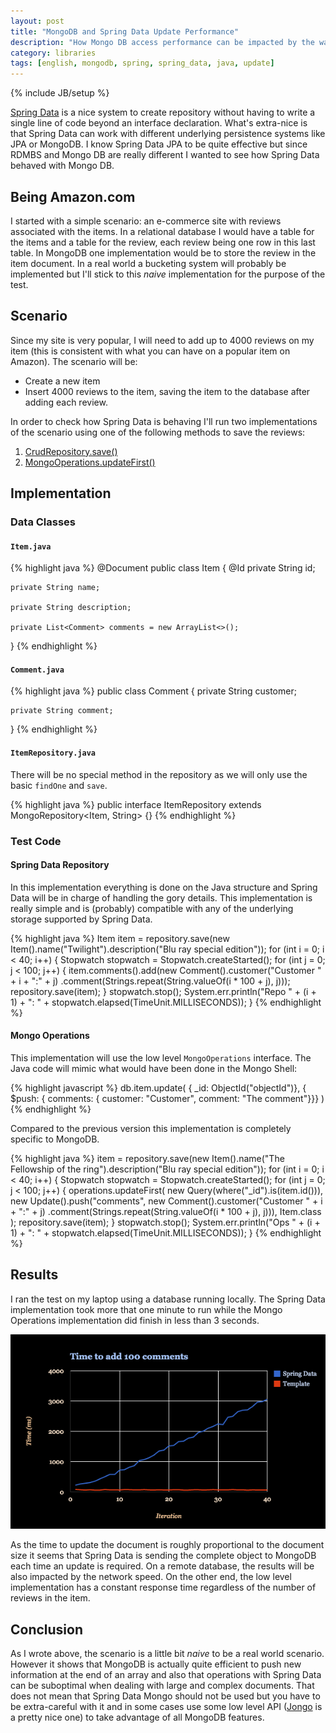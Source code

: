 ```yaml
---
layout: post
title: "MongoDB and Spring Data Update Performance"
description: "How Mongo DB access performance can be impacted by the way you access it"
category: libraries
tags: [english, mongodb, spring, spring_data, java, update]
---
```

{% include JB/setup %}

[Spring Data](http://projects.spring.io/spring-data/) is a nice system to create repository without having to write a single line of code beyond an interface declaration. What's extra-nice is that Spring Data can work with different underlying persistence systems like JPA or MongoDB. I know Spring Data JPA to be quite effective but since RDMBS and Mongo DB are really different I wanted to see how Spring Data behaved with Mongo DB.

<!--more-->

## Being Amazon.com

I started with a simple scenario: an e-commerce site with reviews associated with the items. In a relational database I would have a table for the items and a table for the review, each review being one row in this last table. In MongoDB one implementation would be to store the review in the item document. In a real world a bucketing system will probably be implemented but I'll stick to this *naive* implementation for the purpose of the test.

## Scenario

Since my site is very popular, I will need to add up to 4000 reviews on my item (this is consistent with what you can have on a popular item on Amazon). The scenario will be:

- Create a new item
- Insert 4000 reviews to the item, saving the item to the database after adding each review.

In order to check how Spring Data is behaving I'll run two implementations of the scenario using one of the following methods to save the reviews:

1. [CrudRepository.save()](http://docs.spring.io/spring-data/data-commons/docs/current/api/org/springframework/data/repository/CrudRepository.html?is-external=true#save-S-)
1. [MongoOperations.updateFirst()](http://docs.spring.io/spring-data/mongodb/docs/current/api/org/springframework/data/mongodb/core/MongoOperations.html#updateFirst-org.springframework.data.mongodb.core.query.Query-org.springframework.data.mongodb.core.query.Update-java.lang.Class-)

## Implementation

### Data Classes

#### `Item.java`

{% highlight java %}
@Document
public class Item {
    @Id
    private String id;

    private String name;

    private String description;

    private List<Comment> comments = new ArrayList<>();
}
{% endhighlight %}

#### `Comment.java`

{% highlight java %}
public class Comment {
    private String customer;

    private String comment;
}
{% endhighlight %}

#### `ItemRepository.java`

There will be no special method in the repository as we will only use the basic `findOne` and `save`.

{% highlight java %}
public interface ItemRepository extends MongoRepository<Item, String> {}
{% endhighlight %}

### Test Code

#### Spring Data Repository

In this implementation everything is done on the Java structure and Spring Data will be in charge of handling the gory details. This implementation is really simple and is (probably) compatible with any of the underlying storage supported by Spring Data.

{% highlight java %}
Item item = repository.save(new Item().name("Twilight").description("Blu ray special edition"));
for (int i = 0; i < 40; i++) {
    Stopwatch stopwatch = Stopwatch.createStarted();
    for (int j = 0; j < 100; j++) {
        item.comments().add(new Comment().customer("Customer " + i + ":" + j)
            .comment(Strings.repeat(String.valueOf(i * 100 + j), j)));
        repository.save(item);
    }
    stopwatch.stop();
    System.err.println("Repo " + (i + 1) + ": " + stopwatch.elapsed(TimeUnit.MILLISECONDS));
}
{% endhighlight %}

#### Mongo Operations

This implementation will use the low level `MongoOperations` interface. The Java code will mimic what would have been done in the Mongo Shell:

{% highlight javascript %}
db.item.update(
    { _id: ObjectId("objectId")},
    { $push: { comments: { customer: "Customer", comment: "The comment"}}}
)
{% endhighlight %}

Compared to the previous version this implementation is completely specific to MongoDB.

{% highlight java %}
item = repository.save(new Item().name("The Fellowship of the ring").description("Blu ray special edition"));
for (int i = 0; i < 40; i++) {
    Stopwatch stopwatch = Stopwatch.createStarted();
    for (int j = 0; j < 100; j++) {
        operations.updateFirst(
                new Query(where("_id").is(item.id())),
                new Update().push("comments",
                    new Comment().customer("Customer " + i + ":" + j)
                        .comment(Strings.repeat(String.valueOf(i * 100 + j), j))),
                Item.class
        );
        repository.save(item);
    }
    stopwatch.stop();
    System.err.println("Ops " + (i + 1) + ": " + stopwatch.elapsed(TimeUnit.MILLISECONDS));
}
{% endhighlight %}

## Results

I ran the test on my laptop using a database running locally. The Spring Data implementation took more that one minute to run while the Mongo Operations implementation did finish in less than 3 seconds.

![Results](/images/2014-09-27-001_Results.png)

As the time to update the document is roughly proportional to the document size it seems that Spring Data is sending the complete object to MongoDB each time an update is required. On a remote database, the results will be also impacted by the network speed. On the other end, the low level implementation has a constant response time regardless of the number of reviews in the item.

## Conclusion

As I wrote above, the scenario is a little bit *naive* to be a real world scenario. However it shows that MongoDB is actually quite efficient to push new information at the end of an array and also that operations with Spring Data can be suboptimal when dealing with large and complex documents. That does not mean that Spring Data Mongo should not be used but you have to be extra-careful with it and in some cases use some low level API ([Jongo](http://jongo.org/) is a pretty nice one) to take advantage of all MongoDB features.
